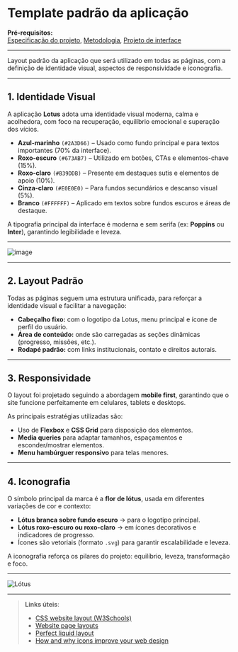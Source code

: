# Template padrão da aplicação

**Pré-requisitos:**  
[Especificação do projeto](03-Product-design.md), [Metodologia](04-Metodologia.md), [Projeto de interface](05-Projeto-interface.md)

---

Layout padrão da aplicação que será utilizado em todas as páginas, com a definição de identidade visual, aspectos de responsividade e iconografia.

---

## 1. **Identidade Visual**

A aplicação **Lotus** adota uma identidade visual moderna, calma e acolhedora, com foco na recuperação, equilíbrio emocional e superação dos vícios.

- **Azul-marinho** `(#2A3D66)` – Usado como fundo principal e para textos importantes (70% da interface).
- **Roxo-escuro** `(#673AB7)` – Utilizado em botões, CTAs e elementos-chave (15%).
- **Roxo-claro** `(#B39DDB)` – Presente em destaques sutis e elementos de apoio (10%).
- **Cinza-claro** `(#E0E0E0)` – Para fundos secundários e descanso visual (5%).
- **Branco** `(#FFFFFF)` – Aplicado em textos sobre fundos escuros e áreas de destaque.

A tipografia principal da interface é moderna e sem serifa (ex: **Poppins** ou **Inter**), garantindo legibilidade e leveza.

---

![image](https://github.com/user-attachments/assets/ad58b6b1-7bc2-41c5-a148-db5d318979ac)

---

## 2. **Layout Padrão**

Todas as páginas seguem uma estrutura unificada, para reforçar a identidade visual e facilitar a navegação:

- **Cabeçalho fixo:** com o logotipo da Lotus, menu principal e ícone de perfil do usuário.
- **Área de conteúdo:** onde são carregadas as seções dinâmicas (progresso, missões, etc.).
- **Rodapé padrão:** com links institucionais, contato e direitos autorais.

---

## 3. **Responsividade**

O layout foi projetado seguindo a abordagem **mobile first**, garantindo que o site funcione perfeitamente em celulares, tablets e desktops.

As principais estratégias utilizadas são:

- Uso de **Flexbox** e **CSS Grid** para disposição dos elementos.
- **Media queries** para adaptar tamanhos, espaçamentos e esconder/mostrar elementos.
- **Menu hambúrguer responsivo** para telas menores.

---

## 4. **Iconografia**

O símbolo principal da marca é a **flor de lótus**, usada em diferentes variações de cor e contexto:

- **Lótus branca sobre fundo escuro** → para o logotipo principal.
- **Lótus roxo-escuro ou roxo-claro** → em ícones decorativos e indicadores de progresso.
- Ícones são vetoriais (formato `.svg`) para garantir escalabilidade e leveza.

A iconografia reforça os pilares do projeto: equilíbrio, leveza, transformação e foco.

---

![Lótus](https://github.com/user-attachments/assets/9c68ab92-7840-4193-bd2c-6c6574935104)

---

> **Links úteis**:
>
> - [CSS website layout (W3Schools)](https://www.w3schools.com/css/css_website_layout.asp)
> - [Website page layouts](http://www.cellbiol.com/bioinformatics_web_development/chapter-3-your-first-web-page-learning-html-and-css/website-page-layouts/)
> - [Perfect liquid layout](https://matthewjamestaylor.com/perfect-liquid-layouts)
> - [How and why icons improve your web design](https://usabilla.com/blog/how-and-why-icons-improve-you-web-design/)
